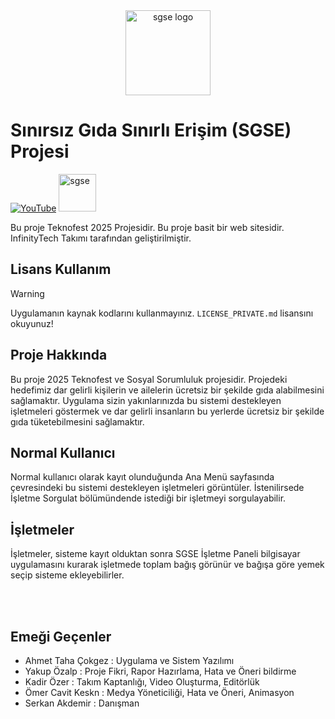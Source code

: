 <div align="center">
  <a href="https://sgse.pages.dev/" target="_blank"><img width="136" src="https://raw.githubusercontent.com/InfinityTechnologys/SGSE_Prototip/refs/heads/main/image/site_ikon.ico" alt="sgse logo" /></a>
</div>

# Sınırsız Gıda Sınırlı Erişim (SGSE) Projesi

[![YouTube](https://img.icons8.com/color/48/000000/youtube-play.png)](https://www.youtube.com/@InfinityTechnologys)
<a href="https://sgse.pages.dev/" target="_blank">
    <img src="https://raw.githubusercontent.com/InfinityTechnologys/SGSE_Prototip/refs/heads/main/image/site_ikon.ico" alt="sgse" width="60">
</a>

Bu proje Teknofest 2025 Projesidir. Bu proje basit bir web sitesidir. InfinityTech Takımı tarafından geliştirilmiştir.

## Lisans Kullanım

>[!WARNING]
>Uygulamanın kaynak kodlarını kullanmayınız. `LICENSE_PRIVATE.md` lisansını okuyunuz!

## Proje Hakkında
Bu proje 2025 Teknofest ve Sosyal Sorumluluk projesidir. Projedeki hedefimiz dar gelirli kişilerin ve ailelerin ücretsiz bir şekilde gıda alabilmesini sağlamaktır. Uygulama sizin yakınlarınızda bu sistemi destekleyen işletmeleri göstermek ve dar gelirli insanların bu yerlerde ücretsiz bir şekilde gıda tüketebilmesini sağlamaktır.

## Normal Kullanıcı
Normal kullanıcı olarak kayıt olunduğunda Ana Menü sayfasında çevresindeki bu sistemi destekleyen işletmeleri görüntüler. İstenilirsede İşletme Sorgulat bölümündende istediği bir işletmeyi sorgulayabilir.

## İşletmeler 
İşletmeler, sisteme kayıt olduktan sonra SGSE İşletme Paneli bilgisayar uygulamasını kurarak işletmede toplam bağış görünür ve bağışa göre yemek seçip sisteme ekleyebilirler.

<br>
<br>

## Emeği Geçenler
- Ahmet Taha Çokgez : Uygulama ve Sistem Yazılımı
- Yakup Özalp : Proje Fikri, Rapor Hazırlama, Hata ve Öneri bildirme
- Kadir Özer : Takım Kaptanlığı, Video Oluşturma, Editörlük
- Ömer Cavit Keskn : Medya Yöneticiliği, Hata ve Öneri, Animasyon
- Serkan Akdemir : Danışman

